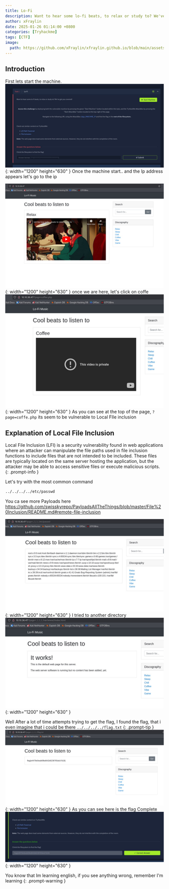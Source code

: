 ```yaml
---
title: Lo-Fi
description: Want to hear some lo-fi beats, to relax or study to? We've got you covered!
author: xFraylin
date: 2025-01-26 01:14:00 +0800
categories: [Tryhackme]
tags: [CTF]
image:
  path: https://github.com/xFraylin/xfraylin.github.io/blob/main/assets/Tryhackme/Lo-Fi/lofi.png?raw=true
---
```


## Introduction
First lets start the machine.
![Desktop View](https://github.com/xFraylin/xfraylin.github.io/blob/main/assets/Tryhackme/Lo-Fi/start.jpg?raw=true){: width="1200" height="630" }
Once the machine start.. and the Ip address appears let's go to the ip

![Desktop View](https://github.com/xFraylin/xfraylin.github.io/blob/main/assets/Tryhackme/Lo-Fi/here.jpg?raw=true){: width="1200" height="630" }
once we are here, let's click on coffe
![Desktop View](https://github.com/xFraylin/xfraylin.github.io/blob/main/assets/Tryhackme/Lo-Fi/page.jpg?raw=true){: width="1200" height="630" }
As you can see at the top of the page, `?page=coffe.php` its seem to be vulnerable to Local FIle inclusion
## Explanation of Local File Inclusion
>
Local File Inclusion (LFI) is a security vulnerability found in web applications where an attacker can manipulate the file paths used in file inclusion functions to include files that are not intended to be included. These files are typically located on the same server hosting the application, but the attacker may be able to access sensitive files or execute malicious scripts.
{: .prompt-info }

Let's try with the most common command 
```bash
../../../../etc/passwd
```
You ca see more Payloads here <https://github.com/swisskyrepo/PayloadsAllTheThings/blob/master/File%20Inclusion/README.md#remote-file-inclusion>

![Desktop View](https://github.com/xFraylin/xfraylin.github.io/blob/main/assets/Tryhackme/Lo-Fi/works.jpg?raw=true){: width="1200" height="630" }
I tried to another directory
![Desktop View](https://github.com/xFraylin/xfraylin.github.io/blob/main/assets/Tryhackme/Lo-Fi/try.jpg?raw=true){: width="1200" height="630" }
>
Well After a lot of time attempts trying to get the flag, I found the flag, that i even imagine that i could be there
`../../../../flag.txt`
{: .prompt-tip }
![Desktop View](https://github.com/xFraylin/xfraylin.github.io/blob/main/assets/Tryhackme/Lo-Fi/flag.jpg?raw=true){: width="1200" height="630" }
As you can see here is the flag
Complete
![Desktop View](https://github.com/xFraylin/xfraylin.github.io/blob/main/assets/Tryhackme/Lo-Fi/cpt.jpg?raw=true){: width="1200" height="630" }

>
You know that Im learning english, if you see anything wrong, remember I'm learning
{: .prompt-warning }
